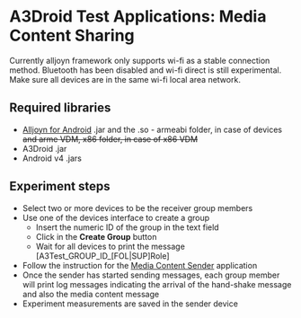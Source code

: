 # A3Droid Test Applications: Media Content Sharing

Currently alljoyn framework only supports wi-fi as a stable connection method. Bluetooth has been disabled and wi-fi direct is still experimental. Make sure all devices are in the same wi-fi local area network.

## Required libraries

* [Alljoyn for Android](https://allseenalliance.org/framework/download) .jar and the .so - armeabi folder, in case of devices ~~and arme VDM, x86 folder, in case of x86 VDM~~
* A3Droid .jar
* Android v4 .jars

## Experiment steps

* Select two or more devices to be the receiver group members
* Use one of the devices interface to create a group
  * Insert the numeric ID of the group in the text field
  * Click in the **Create Group** button
  * Wait for all devices to print the message [A3Test_GROUP_ID_[FOL|SUP]Role]
* Follow the instruction for the [Media Content Sender](https://github.com/danilomendonca/A3Droid_Test_MCS_Sender) application
* Once the sender has started sending messages, each group member will print log messages indicating the arrival of the hand-shake message and also the media content message
* Experiment measurements are saved in the sender device
